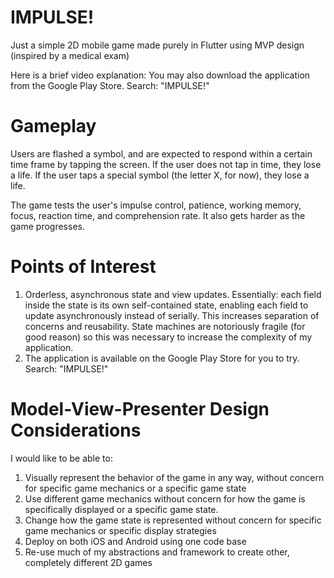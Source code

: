 # IMPULSE!
Just a simple 2D mobile game made purely in Flutter using MVP design (inspired by a medical exam)

Here is a brief video explanation:
You may also download the application from the Google Play Store. Search: "IMPULSE!"

# Gameplay
Users are flashed a symbol, and are expected to respond within a certain time frame by tapping the screen. If the user does not tap in time, they lose a life. If the user taps a special symbol (the letter X, for now), they lose a life.

The game tests the user's impulse control, patience, working memory, focus, reaction time, and comprehension rate. It also gets harder as the game progresses.

# Points of Interest
1. Orderless, asynchronous state and view updates. Essentially: each field inside the state is its own self-contained state, enabling each field to update asynchronously instead of serially. This increases separation of concerns and reusability. State machines are notoriously fragile (for good reason) so this was necessary to increase the complexity of my application.
2. The application is available on the Google Play Store for you to try. Search: "IMPULSE!"

# Model-View-Presenter Design Considerations
I would like to be able to:
1. Visually represent the behavior of the game in any way, without concern for specific game mechanics or a specific game state
2. Use different game mechanics without concern for how the game is specifically displayed or a specific game state.
3. Change how the game state is represented without concern for specific game mechanics or specific display strategies
4. Deploy on both iOS and Android using one code base
5. Re-use much of my abstractions and framework to create other, completely different 2D games
